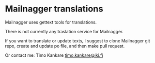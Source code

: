Mailnagger translations
=======================

Mailnagger uses gettext tools for translations.

There is not currently any traslation service for Mailnagger.

If you want to translate or update texts, I suggest to clone
Mailnagger git repo, create and update po file, and then make
pull request.

Or contact me: Timo Kankare <timo.kankare@iki.fi>

